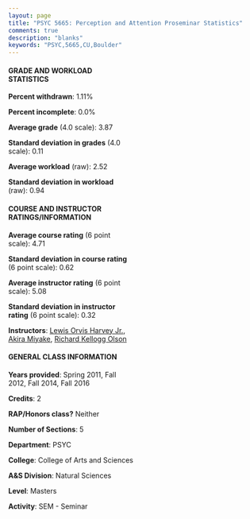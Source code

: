 ```yaml
---
layout: page
title: "PSYC 5665: Perception and Attention Proseminar Statistics"
comments: true
description: "blanks"
keywords: "PSYC,5665,CU,Boulder"
---
```

<head>
<script src="https://ajax.googleapis.com/ajax/libs/jquery/2.1.3/jquery.min.js"></script>
<script src="https://dl.dropboxusercontent.com/s/pc42nxpaw1ea4o9/highcharts.js?dl=0"></script>
<!-- <script src="../assets/js/highcharts.js"></script> -->
<style type="text/css">@font-face {
	font-family: "Bebas Neue";
	src: url(https://www.filehosting.org/file/details/544349/BebasNeue Regular.otf) format("opentype");
	}
	h1.Bebas { 
		font-family: "Bebas Neue", Verdana, Tahoma;
	}
</style>
</head>
<body>
	<div id="container" style="float: right; width: 45%; height: 88%; margin-left: 2.5%; margin-right: 2.5%;"></div>
	<script language="JavaScript">
		$(document).ready(function() {
		var chart = {type: 'column'};
		var title = {text: 'Grade Distribution'};
		var xAxis = {categories: ['A','B','C','D','F'],crosshair: true};
		var yAxis = {min: 0,title: {text: 'Percentage'}};
		var tooltip = {headerFormat: '<center><b><span style="font-size:20px">{point.key}</span></b></center>',
		               pointFormat: '<td style="padding:0"><b>{point.y:.1f}%</b></td>',
		               footerFormat: '</table>',shared: true,useHTML: true};
		var plotOptions = {column: {pointPadding: 0.0,borderWidth: 0}};  
		var credits = {enabled: false};var series= [{name: 'Percent',data: [92.16,7.84,0.0,0.0,0.0,]}];
		var json = {};
		json.chart = chart;
		json.title = title;
		json.tooltip = tooltip;
		json.xAxis = xAxis;
		json.yAxis = yAxis;  
		json.series = series;
		json.plotOptions = plotOptions;  
		json.credits = credits;
		$('#container').highcharts(json);
	});
	</script>
</body>
			   
#### GRADE AND WORKLOAD STATISTICS

**Percent withdrawn**: 1.11%

**Percent incomplete**: 0.0%

**Average grade** (4.0 scale): 3.87

**Standard deviation in grades** (4.0 scale): 0.11

**Average workload** (raw): 2.52

**Standard deviation in workload** (raw): 0.94

#### COURSE AND INSTRUCTOR RATINGS/INFORMATION

**Average course rating** (6 point scale): 4.71

**Standard deviation in course rating** (6 point scale): 0.62

**Average instructor rating** (6 point scale): 5.08

**Standard deviation in instructor rating** (6 point scale): 0.32

**Instructors**: <a href='../../instructors/Lewis_Orvis_Harvey_Jr.'>Lewis Orvis Harvey Jr.</a>, <a href='../../instructors/Akira_Miyake'>Akira Miyake</a>, <a href='../../instructors/Richard_Kellogg_Olson'>Richard Kellogg Olson</a>

#### GENERAL CLASS INFORMATION

**Years provided**: Spring 2011, Fall 2012, Fall 2014, Fall 2016

**Credits**: 2

**RAP/Honors class?** Neither

**Number of Sections**: 5

**Department**: PSYC

**College**: College of Arts and Sciences

**A&S Division**: Natural Sciences

**Level**: Masters

**Activity**: SEM - Seminar
